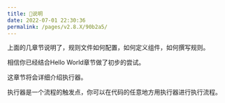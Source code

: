 ```yaml
---
title: 🍄说明
date: 2022-07-01 22:30:36
permalink: /pages/v2.8.X/90b2a5/
---
```


上面的几章节说明了，规则文件如何配置，如何定义组件，如何撰写规则。

相信你已经结合Hello World章节做了初步的尝试。

这章节将会详细介绍执行器。

执行器是一个流程的触发点，你可以在代码的任意地方用执行器进行执行流程。